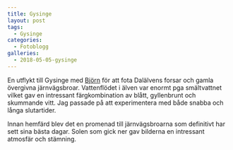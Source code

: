 ```yaml
---
title: Gysinge
layout: post
tags:
  - Gysinge
categories:
  - Fotoblogg
galleries:
  - 2018-05-05-gysinge
---
```


En utflykt till Gysinge med [Björn](https://www.instagram.com/bjornalm41) för att fota Dalälvens forsar och gamla övergivna järnvägsbroar. Vattenflödet i älven var enormt pga smältvattnet vilket gav en intressant färgkombination av blått, gyllenbrunt och skummande vitt. Jag passade på att experimentera med både snabba och långa slutartider.

Innan hemfärd blev det en promenad till järnvägsbroarna som definitivt har sett sina bästa dagar. Solen som gick ner gav bilderna en intressant atmosfär och stämning.
